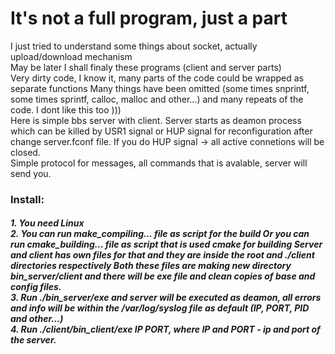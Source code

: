 <h1>It's not a full program, just a part</h1>
I just tried to understand some things about socket, actually upload/download mechanism
<br/>
May be later I shall finaly these programs (client and server parts)
<br/>
Very dirty code, I know it, many parts of the code could be wrapped as separate functions
Many things have been omitted (some times snprintf, some times sprintf, calloc, malloc and other...) and many repeats of the code. I dont like this too )))
<br/>
Here is simple bbs server with client.
Server starts as deamon process which can be killed by USR1 signal or HUP signal for reconfiguration after change server.fconf file.
If you do HUP signal -> all active connetions will be closed.
<br/>
Simple protocol for messages, all commands that is avalable, server will send you.
<br/>
<h3>Install:<h5>
1. 	You need Linux
<br/>
2. 	You can run make_compiling... file as script for the build
	Or you can run cmake_building... file as script that is used cmake for building
	<b>Server and client has own files for that and they are inside the root and ./client directories respectively</b>
	Both these files are making new directory bin_server/client and there will be exe file and clean copies of base and config files.
<br/>
3. Run ./bin_server/exe and server will be executed as deamon, all errors and info will be within the /var/log/syslog file as default (IP, PORT, PID and other...)
<br/>
4. Run ./client/bin_client/exe IP PORT, where IP and PORT - ip and port of the server.
